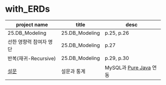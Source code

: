 # with_ERDs

| project name              | title       | desc                                                   |
| ------------------------- | ----------- | ------------------------------------------------------ |
| 25.DB_Modeling | 25.DB_Modeling | p.25, p.26 |
| 선한 영향력 참여자 명단 | 25.DB_Modeling | p.27 |
| 반복(재귀-Recursive) | 25.DB_Modeling | p.29, p.30 |
| [설문](./projects/polls/) | 설문과 통계 | MySQL과 [Pure Java](./projects/polls/codes/java/) 연동 |
